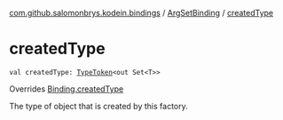 [com.github.salomonbrys.kodein.bindings](../index.md) / [ArgSetBinding](index.md) / [createdType](.)

# createdType

`val createdType: `[`TypeToken`](../../com.github.salomonbrys.kodein/-type-token/index.md)`<out Set<T>>`

Overrides [Binding.createdType](../-binding/created-type.md)

The type of object that is created by this factory.

